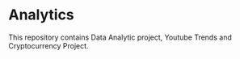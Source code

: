 # Analytics
This repository contains Data Analytic project, Youtube Trends and Cryptocurrency Project.

